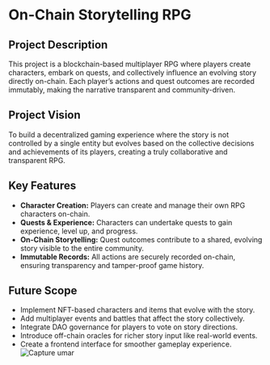 # On-Chain Storytelling RPG

## Project Description  
This project is a blockchain-based multiplayer RPG where players create characters, embark on quests, and collectively influence an evolving story directly on-chain. Each player’s actions and quest outcomes are recorded immutably, making the narrative transparent and community-driven.

## Project Vision  
To build a decentralized gaming experience where the story is not controlled by a single entity but evolves based on the collective decisions and achievements of its players, creating a truly collaborative and transparent RPG.

## Key Features  
- **Character Creation:** Players can create and manage their own RPG characters on-chain.  
- **Quests & Experience:** Characters can undertake quests to gain experience, level up, and progress.  
- **On-Chain Storytelling:** Quest outcomes contribute to a shared, evolving story visible to the entire community.  
- **Immutable Records:** All actions are securely recorded on-chain, ensuring transparency and tamper-proof game history.  

## Future Scope  
- Implement NFT-based characters and items that evolve with the story.  
- Add multiplayer events and battles that affect the story collectively.  
- Integrate DAO governance for players to vote on story directions.  
- Introduce off-chain oracles for richer story input like real-world events.  
- Create a frontend interface for smoother gameplay experience.  
![Capture  umar](https://github.com/user-attachments/assets/351dbe5a-e59a-4ef8-9ce5-29ac9d277b26)
